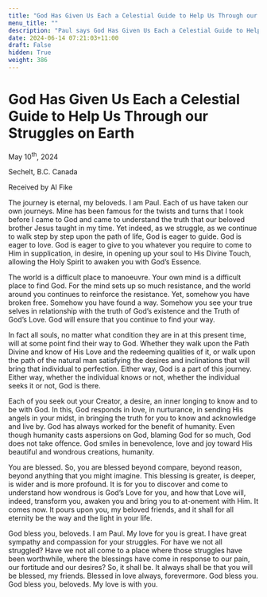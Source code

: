 ```yaml
---
title: "God Has Given Us Each a Celestial Guide to Help Us Through our Struggles on Earth"
menu_title: ""
description: "Paul says God Has Given Us Each a Celestial Guide to Help Us Through our Struggles on Earth"
date: 2024-06-14 07:21:03+11:00
draft: False
hidden: True
weight: 386
---
```

# God Has Given Us Each a Celestial Guide to Help Us Through our Struggles on Earth

May 10<sup>th</sup>, 2024

Sechelt, B.C. Canada

Received by Al Fike 


The journey is eternal, my beloveds. I am Paul. Each of us have taken our own journeys. Mine has been famous for the twists and turns that I took before I came to God and came to understand the truth that our beloved brother Jesus taught in my time. Yet indeed, as we struggle, as we continue to walk step by step upon the path of life, God is eager to guide. God is eager to love. God is eager to give to you whatever you require to come to Him in supplication, in desire, in opening up your soul to His Divine Touch, allowing the Holy Spirit to awaken you with God’s Essence. 

The world is a difficult place to manoeuvre. Your own mind is a difficult place to find God. For the mind sets up so much resistance, and the world around you continues to reinforce the resistance. Yet, somehow you have broken free. Somehow you have found a way. Somehow you see your true selves in relationship with the truth of God’s existence and the Truth of God’s Love. God will ensure that you continue to find your way. 

In fact all souls, no matter what condition they are in at this present time, will at some point find their way to God. Whether they walk upon the Path Divine and know of His Love and the redeeming qualities of it, or walk upon the path of the natural man satisfying the desires and inclinations that will bring that individual to perfection. Either way, God is a part of this journey. Either way, whether the individual knows or not, whether the individual seeks it or not, God is there. 

Each of you seek out your Creator, a desire, an inner longing to know and to be with God. In this, God responds in love, in nurturance, in sending His angels in your midst, in bringing the truth for you to know and acknowledge and live by. God has always worked for the benefit of humanity. Even though humanity casts aspersions on God, blaming God for so much, God does not take offence. God smiles in benevolence, love and joy toward His beautiful and wondrous creations, humanity. 

You are blessed. So, you are blessed beyond compare, beyond reason, beyond anything that you might imagine. This blessing is greater, is deeper, is wider and is more profound. It is for you to discover and come to understand how wondrous is God’s Love for you, and how that Love will, indeed, transform you, awaken you and bring you to at-onement with Him. It comes now. It pours upon you, my beloved friends, and it shall for all eternity be the way and the light in your life. 

God bless you, beloveds. I am Paul. My love for you is great. I have great sympathy and compassion for your struggles. For have we not all struggled? Have we not all come to a place where those struggles have been worthwhile, where the blessings have come in response to our pain, our fortitude and our desires? So, it shall be. It always shall be that you will be blessed, my friends. Blessed in love always, forevermore. God bless you. God bless you, beloveds. My love is with you.